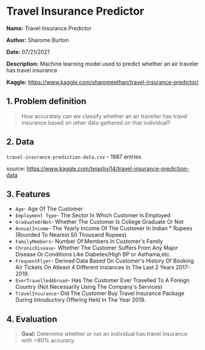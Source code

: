 # Travel Insurance Predictor

**Name:** Travel Insurance Predictor

**Author:** Sharome Burton

**Date:** 07/21/2021

**Description:** Machine learning model used to predict whether an air traveler has travel insurance

**Kaggle:** https://www.kaggle.com/sharomeethan/travel-insurance-predictor/

## 1. Problem definition
> How accurately can we classify whether an air traveller has travel insurance based on other data gathered on that individual?

## 2. Data
`travel-insurance-prediction-data.csv` - 1987 entries

source: https://www.kaggle.com/tejashvi14/travel-insurance-prediction-data

## 3. Features

* `Age`- Age Of The Customer
* `Employment Type`- The Sector In Which Customer Is Employed
* `GraduateOrNot`- Whether The Customer Is College Graduate Or Not
* `AnnualIncome`- The Yearly Income Of The Customer In Indian * Rupees (Rounded To Nearest 50 Thousand Rupees)
* `FamilyMembers`- Number Of Members In Customer's Family
* `ChronicDisease`- Whether The Customer Suffers From Any Major Disease Or Conditions Like Diabetes/High BP or Asthama,etc.
* `FrequentFlyer`- Derived Data Based On Customer's History Of Booking Air Tickets On Atleast 4 Different Instances In The Last 2 Years 2017-2019.
* `EverTravelledAbroad`- Has The Customer Ever Travelled To A Foreign Country (Not Necessarily Using The Company's Services)
* `TravelInsurance`- Did The Customer Buy Travel Insurance Package During Introductory Offering Held In The Year 2019.
   
## 4. Evaluation 

> **Goal:** Determine whether or not an individual has travel insurance with >80% accuracy.

